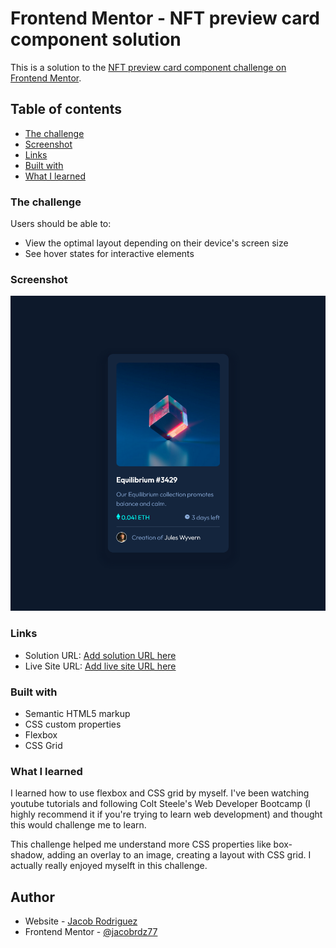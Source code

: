 # Frontend Mentor - NFT preview card component solution

This is a solution to the [NFT preview card component challenge on Frontend Mentor](https://www.frontendmentor.io/challenges/nft-preview-card-component-SbdUL_w0U). 

## Table of contents

  - [The challenge](#the-challenge)
  - [Screenshot](#screenshot)
  - [Links](#links)
  - [Built with](#built-with)
  - [What I learned](#what-i-learned)


### The challenge

Users should be able to:

- View the optimal layout depending on their device's screen size
- See hover states for interactive elements

### Screenshot

![](./images/nftcard-challenge-completed.png) 

### Links

- Solution URL: [Add solution URL here](https://your-solution-url.com)
- Live Site URL: [Add live site URL here](https://your-live-site-url.com)

### Built with

- Semantic HTML5 markup
- CSS custom properties
- Flexbox
- CSS Grid

### What I learned

I learned how to use flexbox and CSS grid by myself. I've been watching youtube tutorials and following Colt Steele's Web Developer Bootcamp (I highly recommend it if you're trying to learn web development) and thought this would challenge me to learn.

 This challenge helped me understand more CSS properties like box-shadow, adding an overlay to an image, creating a layout with CSS grid. I actually really enjoyed myselft in this challenge.


## Author

- Website - [Jacob Rodriguez](https://www.your-site.com)
- Frontend Mentor - [@jacobrdz77](https://www.frontendmentor.io/profile/yourusername)

